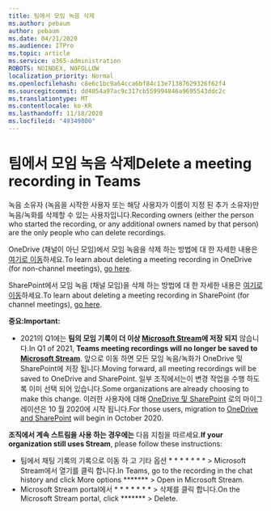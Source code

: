 ```yaml
---
title: 팀에서 모임 녹음 삭제
ms.author: pebaum
author: pebaum
ms.date: 04/21/2020
ms.audience: ITPro
ms.topic: article
ms.service: o365-administration
ROBOTS: NOINDEX, NOFOLLOW
localization_priority: Normal
ms.openlocfilehash: c8e6c1bc9a64cca6bf84c13e71387629326f62f4
ms.sourcegitcommit: dd4054a97ac9c317cb559994846a9695543ddc2c
ms.translationtype: MT
ms.contentlocale: ko-KR
ms.lasthandoff: 11/18/2020
ms.locfileid: "49349800"
---
```

# <a name="delete-a-meeting-recording-in-teams"></a><span data-ttu-id="05a9e-102">팀에서 모임 녹음 삭제</span><span class="sxs-lookup"><span data-stu-id="05a9e-102">Delete a meeting recording in Teams</span></span>

<span data-ttu-id="05a9e-103">녹음 소유자 (녹음을 시작한 사용자 또는 해당 사용자가 이름이 지정 된 추가 소유자)만 녹음/녹화를 삭제할 수 있는 사용자입니다.</span><span class="sxs-lookup"><span data-stu-id="05a9e-103">Recording owners (either the person who started the recording, or any additional owners named by that person) are the only people who can delete recordings.</span></span>  

<span data-ttu-id="05a9e-104">OneDrive (채널이 아닌 모임)에서 모임 녹음을 삭제 하는 방법에 대 한 자세한 내용은  [여기로 이동](https://support.microsoft.com/office/21fe345a-e488-4fa7-932b-f053c1bebe8a)하세요.</span><span class="sxs-lookup"><span data-stu-id="05a9e-104">To learn about deleting a meeting recording in OneDrive (for non-channel meetings),  [go here](https://support.microsoft.com/office/21fe345a-e488-4fa7-932b-f053c1bebe8a).</span></span>  

<span data-ttu-id="05a9e-105">SharePoint에서 모임 녹음 (채널 모임)을 삭제 하는 방법에 대 한 자세한 내용은  [여기로 이동](https://support.microsoft.com/office/71f3c90a-0d24-4d80-8b66-f88234b79a52)하세요.</span><span class="sxs-lookup"><span data-stu-id="05a9e-105">To learn about deleting a meeting recording in SharePoint (for channel meetings),  [go here](https://support.microsoft.com/office/71f3c90a-0d24-4d80-8b66-f88234b79a52).</span></span>  

<span data-ttu-id="05a9e-106">**중요:**</span><span class="sxs-lookup"><span data-stu-id="05a9e-106">**Important:**</span></span>

- <span data-ttu-id="05a9e-107">2021의 Q1에는 **팀의 모임 기록이 더 이상 [Microsoft Stream](https://stream.microsoft.com/)에 저장 되지** 않습니다.</span><span class="sxs-lookup"><span data-stu-id="05a9e-107">In Q1 of 2021, **Teams meeting recordings will no longer be saved to  [Microsoft Stream](https://stream.microsoft.com/)**.</span></span> <span data-ttu-id="05a9e-108">앞으로 이동 하면 모든 모임 녹음/녹화가 OneDrive 및 SharePoint에 저장 됩니다.</span><span class="sxs-lookup"><span data-stu-id="05a9e-108">Moving forward, all meeting recordings will be saved to OneDrive and SharePoint.</span></span> <span data-ttu-id="05a9e-109">일부 조직에서는이 변경 작업을 수행 하도록 이미 선택 되어 있습니다.</span><span class="sxs-lookup"><span data-stu-id="05a9e-109">Some organizations are already choosing to make this change.</span></span> <span data-ttu-id="05a9e-110">이러한 사용자에 대해  [OneDrive 및 SharePoint](https://docs.microsoft.com/MicrosoftTeams/tmr-meeting-recording-change)  로의 마이그레이션은 10 월 2020에 시작 됩니다.</span><span class="sxs-lookup"><span data-stu-id="05a9e-110">For those users, migration to  [OneDrive and SharePoint](https://docs.microsoft.com/MicrosoftTeams/tmr-meeting-recording-change)  will begin in October 2020.</span></span>

<span data-ttu-id="05a9e-111">**조직에서 계속 스트림을 사용 하는 경우에는** 다음 지침을 따르세요.</span><span class="sxs-lookup"><span data-stu-id="05a9e-111">**If your organization still uses Stream**, please follow these instructions:</span></span>

- <span data-ttu-id="05a9e-112">팀에서 채팅 기록의 기록으로 이동 하 고 기타 옵션 \* \* \* \* \* \* \* > Microsoft Stream에서 열기를 클릭 합니다.</span><span class="sxs-lookup"><span data-stu-id="05a9e-112">In Teams, go to the recording in the chat history and click More options  \*\*\*\*\*\*\*  > Open in Microsoft Stream.</span></span>
- <span data-ttu-id="05a9e-113">Microsoft Stream portal에서 \* \* \* \* \* \* \* > 삭제를 클릭 합니다.</span><span class="sxs-lookup"><span data-stu-id="05a9e-113">On the Microsoft Stream portal, click  \*\*\*\*\*\*\* > Delete.</span></span>
